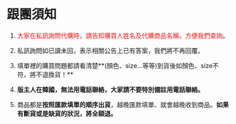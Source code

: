 <link rel="stylesheet" href="lightup.css">

# 跟團須知

1. <font color="#e61616">大家在私訊詢問代購時，請告知購買人姓名及代購商品名稱，方便我們查詢</font>。 

2. 私訊詢問如已讀未回，表示相關公告上已有答案，我們將不再回覆。

3. 填單裡的購買問題都請看清楚**\(顏色、size...等等\)到貨後如顏色、size不符，將不退換貨！**

4. **版主人在韓國，無法用電話聯絡，大家請不要特別備註用電話聯絡。**

5. 商品都是**按照匯款填單的順序出貨**，越晚匯款填單、就會越晚收到商品。**如果有斷貨或是缺貨的狀況，將全額退。**



